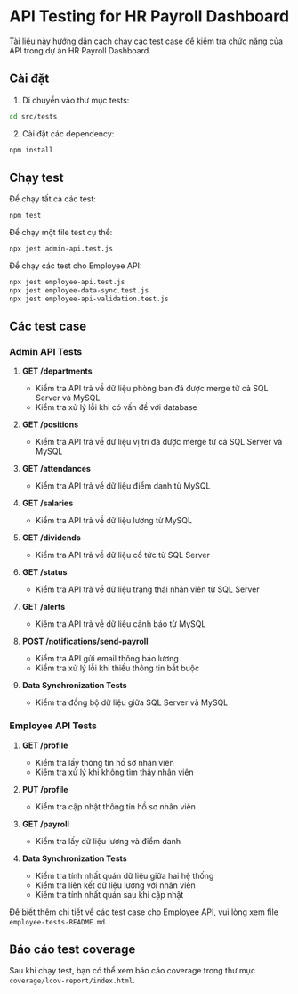# API Testing for HR Payroll Dashboard

Tài liệu này hướng dẫn cách chạy các test case để kiểm tra chức năng của API trong dự án HR Payroll Dashboard.

## Cài đặt

1. Di chuyển vào thư mục tests:

```bash
cd src/tests
```

2. Cài đặt các dependency:

```bash
npm install
```

## Chạy test

Để chạy tất cả các test:

```bash
npm test
```

Để chạy một file test cụ thể:

```bash
npx jest admin-api.test.js
```

Để chạy các test cho Employee API:

```bash
npx jest employee-api.test.js
npx jest employee-data-sync.test.js
npx jest employee-api-validation.test.js
```

## Các test case

### Admin API Tests

1. **GET /departments**

   - Kiểm tra API trả về dữ liệu phòng ban đã được merge từ cả SQL Server và MySQL
   - Kiểm tra xử lý lỗi khi có vấn đề với database

2. **GET /positions**

   - Kiểm tra API trả về dữ liệu vị trí đã được merge từ cả SQL Server và MySQL

3. **GET /attendances**

   - Kiểm tra API trả về dữ liệu điểm danh từ MySQL

4. **GET /salaries**

   - Kiểm tra API trả về dữ liệu lương từ MySQL

5. **GET /dividends**

   - Kiểm tra API trả về dữ liệu cổ tức từ SQL Server

6. **GET /status**

   - Kiểm tra API trả về dữ liệu trạng thái nhân viên từ SQL Server

7. **GET /alerts**

   - Kiểm tra API trả về dữ liệu cảnh báo từ MySQL

8. **POST /notifications/send-payroll**

   - Kiểm tra API gửi email thông báo lương
   - Kiểm tra xử lý lỗi khi thiếu thông tin bắt buộc

9. **Data Synchronization Tests**
   - Kiểm tra đồng bộ dữ liệu giữa SQL Server và MySQL

### Employee API Tests

1. **GET /profile**
   - Kiểm tra lấy thông tin hồ sơ nhân viên
   - Kiểm tra xử lý khi không tìm thấy nhân viên

2. **PUT /profile**
   - Kiểm tra cập nhật thông tin hồ sơ nhân viên

3. **GET /payroll**
   - Kiểm tra lấy dữ liệu lương và điểm danh

4. **Data Synchronization Tests**
   - Kiểm tra tính nhất quán dữ liệu giữa hai hệ thống
   - Kiểm tra liên kết dữ liệu lương với nhân viên
   - Kiểm tra tính nhất quán sau khi cập nhật

Để biết thêm chi tiết về các test case cho Employee API, vui lòng xem file `employee-tests-README.md`.

## Báo cáo test coverage

Sau khi chạy test, bạn có thể xem báo cáo coverage trong thư mục `coverage/lcov-report/index.html`.
